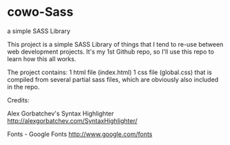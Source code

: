 # cowo-Sass
a simple SASS Library

This project is a simple SASS Library of things that I tend to re-use between web development projects. 
It's my 1st Github repo, so I'll use this repo to learn how this all works.

The project contains: 
1 html file (index.html) 
1 css file (global.css) that is compiled from several partial sass files, which are obviously also included in the repo.


Credits:

Alex Gorbatchev's Syntax Highlighter
http://alexgorbatchev.com/SyntaxHighlighter/

Fonts - Google Fonts
http://www.google.com/fonts
